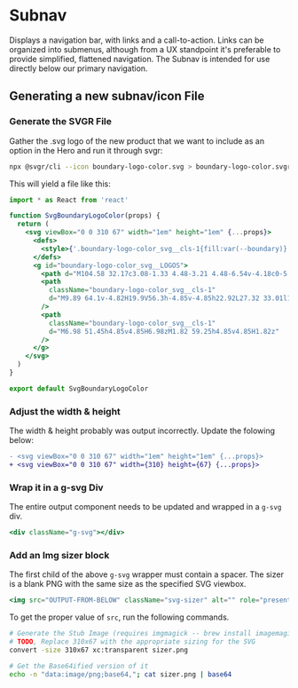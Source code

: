 # Subnav

Displays a navigation bar, with links and a call-to-action. Links can be organized into submenus, although from a UX standpoint it's preferable to provide simplified, flattened navigation. The Subnav is intended for use directly below our primary navigation.

## Generating a new subnav/icon File

### Generate the SVGR File

Gather the .svg logo of the new product that we want to include as an option in the Hero and run it through svgr:

```sh
npx @svgr/cli --icon boundary-logo-color.svg > boundary-logo-color.svgr.js
```

This will yield a file like this:

```jsx
import * as React from 'react'

function SvgBoundaryLogoColor(props) {
  return (
    <svg viewBox="0 0 310 67" width="1em" height="1em" {...props}>
      <defs>
        <style>{'.boundary-logo-color_svg__cls-1{fill:var(--boundary)}'}</style>
      </defs>
      <g id="boundary-logo-color_svg__LOGOS">
        <path d="M104.58 32.17c3.08-1.33 4.48-3.21 4.48-6.54v-4.18c0-5.44-3.09-8.59-10.72-8.59H82.5v40.3h16.94c7.32 0 11-3.57 11-9.26v-4.29c.01-3.94-2.17-6.61-5.86-7.44zm-14.46-13h7.32c2.78 0 4 1 4 3.27V26c0 2.36-1.08 3.76-4.05 3.76h-7.27zm12.71 23.78c0 3-1.46 3.94-4.91 3.94h-7.8v-11h8.47c3 0 4.24 1.33 4.24 4zM126.48 23.09c-10.1 0-12.82 5.56-12.82 11.62v7.44c0 6.05 2.72 11.61 12.82 11.61s12.83-5.56 12.83-11.61v-7.44c0-6.06-2.73-11.62-12.83-11.62zm5.45 19.3c0 3.33-1.51 5.08-5.45 5.08S121 45.72 121 42.39v-7.92c0-3.34 1.51-5.09 5.44-5.09s5.45 1.75 5.45 5.09zM161.46 23.69v20.46c-2.67 1.39-5.88 2.48-7.69 2.48s-2.36-.79-2.36-2.37V23.69H144v21.36c0 5.27 1.75 8.71 6.65 8.71a29.59 29.59 0 0011.8-3.08l.73 2.48h5.63V23.69zM193.34 23.09a29.59 29.59 0 00-11.8 3.08l-.72-2.48h-5.63v29.47h7.38V32.71c2.66-1.39 5.87-2.48 7.68-2.48s2.36.79 2.36 2.36v20.57H200V31.8c0-5.26-1.76-8.71-6.66-8.71zM222.44 11.66v12.28a41 41 0 00-7.87-.85c-6.83 0-9.73 3.87-9.73 10.41v10c0 6.72 3.14 10.22 9.07 10.22a15.48 15.48 0 009.32-3.08l.72 2.48h5.87V10.63zm0 33.15a10.43 10.43 0 01-6.59 2.66c-2.73 0-3.63-1.33-3.63-3.75v-10.4c0-2.67 1-3.94 3.69-3.94a33 33 0 016.53.79zM245.74 23.09a38.76 38.76 0 00-10.11 1.39l.91 5.63a40.74 40.74 0 018.17-.91c4.71 0 5.62 1.15 5.62 4.42v3.08h-7.07c-6 0-8.6 2.3-8.6 8.29 0 5.09 2.3 8.77 7.69 8.77a16.06 16.06 0 008.77-2.6l.54 2h6.06V33.74c0-7.39-2.72-10.65-11.98-10.65zm4.59 23.29a11.57 11.57 0 01-5.56 1.51c-2.3 0-3-.9-3-3 0-2.24.67-2.9 3.09-2.9h5.44zM277.92 23.09a33 33 0 00-7.74 3.91l-.48-3.27h-6.24v29.43h7.39v-19a56 56 0 017.8-4.29zM300.61 23.69l-6.77 22.39-6.72-22.39h-7.56l9.32 29.47h2.59l-3.68 11.92h7l3.93-11.92 9.44-29.47z" />
        <path
          className="boundary-logo-color_svg__cls-1"
          d="M9.89 64.1v-4.82H19.9V56.3h-4.85v-4.85h22.92L27.32 33.01l10.65-18.44h-23.5v25.58H1.82V1.92h43.52l7.27 12.58-10.69 18.51L52.83 51.9l-7.05 12.2H9.89z"
        />
        <path
          className="boundary-logo-color_svg__cls-1"
          d="M6.98 51.45h4.85v4.85H6.98zM1.82 59.25h4.85v4.85H1.82z"
        />
      </g>
    </svg>
  )
}

export default SvgBoundaryLogoColor
```

### Adjust the width & height

The width & height probably was output incorrectly. Update the folowing below:

```diff
- <svg viewBox="0 0 310 67" width="1em" height="1em" {...props}>
+ <svg viewBox="0 0 310 67" width={310} height={67} {...props}>
```

### Wrap it in a g-svg Div

The entire output component needs to be updated and wrapped in a `g-svg` div.

```jsx
<div className="g-svg"></div>
```

### Add an Img sizer block

The first child of the above `g-svg` wrapper must contain a spacer. The sizer is a blank PNG with the same size as the specified SVG viewbox.

```jsx
<img src="OUTPUT-FROM-BELOW" className="svg-sizer" alt="" role="presentation" />
```

To get the proper value of `src`, run the following commands.

```sh
# Generate the Stub Image (requires imgmagick -- brew install imagemagick)
# TODO, Replace 310x67 with the appropriate sizing for the SVG
convert -size 310x67 xc:transparent sizer.png

# Get the Base64ified version of it
echo -n "data:image/png;base64,"; cat sizer.png | base64
```
